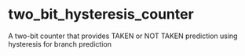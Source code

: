 # two_bit_hysteresis_counter
A two-bit counter that provides TAKEN or NOT TAKEN prediction using hysteresis for branch prediction
